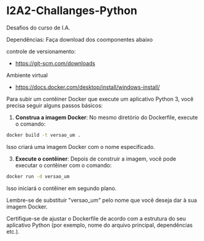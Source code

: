 # I2A2-Challanges-Python
Desafios do curso de I.A.


Dependências:
Faça download dos coomponentes abaixo 

controle de versionamento:
- https://git-scm.com/downloads

Ambiente virtual 
- https://docs.docker.com/desktop/install/windows-install/


Para subir um contêiner Docker que execute um aplicativo Python 3, você precisa seguir alguns passos básicos:


1. **Construa a imagem Docker**: No mesmo diretório do Dockerfile, execute o comando:

```bash
docker build -t versao_um .
```

Isso criará uma imagem Docker com o nome especificado.

3. **Execute o contêiner**: Depois de construir a imagem, você pode executar o contêiner com o comando:

```bash
docker run -d versao_um
```

Isso iniciará o contêiner em segundo plano.

Lembre-se de substituir "versao_um" pelo nome que você deseja dar à sua imagem Docker.

Certifique-se de ajustar o Dockerfile de acordo com a estrutura do seu aplicativo Python (por exemplo, nome do arquivo principal, dependências etc.).
